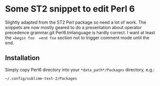 # Some ST2 snippet to edit Perl 6

Slightly adapted from the ST2 Perl package so need a lot of work.
The snippets are now mostly geared to do a presentation about operator precedence
grammar.git
Perl6.tmlanguage is hardly correct.
I want at least the `=begin foo  =end foo` section not to trigger comment
mode until the end.

## Installation

Simply copy Perl6 directory into your `*data_path*/Packages` directory, e.g.:

    ~/.config/sublime-text-2/Packages
